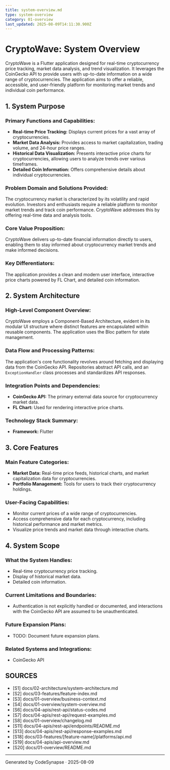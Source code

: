 ```yaml
---
title: system-overview.md
type: system-overview
category: 01-overview
last_updated: 2025-08-09T14:11:30.900Z
---
```

# CryptoWave: System Overview

CryptoWave is a Flutter application designed for real-time cryptocurrency price tracking, market data analysis, and trend visualization. It leverages the CoinGecko API to provide users with up-to-date information on a wide range of cryptocurrencies. The application aims to offer a reliable, accessible, and user-friendly platform for monitoring market trends and individual coin performance.

## 1. System Purpose

### Primary Functions and Capabilities:
*   **Real-time Price Tracking:** Displays current prices for a vast array of cryptocurrencies.
*   **Market Data Analysis:** Provides access to market capitalization, trading volume, and 24-hour price ranges.
*   **Historical Data Visualization:** Presents interactive price charts for cryptocurrencies, allowing users to analyze trends over various timeframes.
*   **Detailed Coin Information:** Offers comprehensive details about individual cryptocurrencies.

### Problem Domain and Solutions Provided:
The cryptocurrency market is characterized by its volatility and rapid evolution. Investors and enthusiasts require a reliable platform to monitor market trends and track coin performance. CryptoWave addresses this by offering real-time data and analysis tools.

### Core Value Proposition:
CryptoWave delivers up-to-date financial information directly to users, enabling them to stay informed about cryptocurrency market trends and make informed decisions.

### Key Differentiators:
The application provides a clean and modern user interface, interactive price charts powered by FL Chart, and detailed coin information.

## 2. System Architecture

### High-Level Component Overview:
CryptoWave employs a Component-Based Architecture, evident in its modular UI structure where distinct features are encapsulated within reusable components. The application uses the Bloc pattern for state management.

### Data Flow and Processing Patterns:
The application's core functionality revolves around fetching and displaying data from the CoinGecko API. Repositories abstract API calls, and an `ExceptionHandler` class processes and standardizes API responses.

### Integration Points and Dependencies:
*   **CoinGecko API:** The primary external data source for cryptocurrency market data.
*   **FL Chart:** Used for rendering interactive price charts.

### Technology Stack Summary:
*   **Framework:** Flutter

## 3. Core Features

### Main Feature Categories:
*   **Market Data:** Real-time price feeds, historical charts, and market capitalization data for cryptocurrencies.
*   **Portfolio Management:** Tools for users to track their cryptocurrency holdings.

### User-Facing Capabilities:
*   Monitor current prices of a wide range of cryptocurrencies.
*   Access comprehensive data for each cryptocurrency, including historical performance and market metrics.
*   Visualize price trends and market data through interactive charts.

## 4. System Scope

### What the System Handles:
*   Real-time cryptocurrency price tracking.
*   Display of historical market data.
*   Detailed coin information.

### Current Limitations and Boundaries:
*   Authentication is not explicitly handled or documented, and interactions with the CoinGecko API are assumed to be unauthenticated.

### Future Expansion Plans:
*   TODO: Document future expansion plans.

### Related Systems and Integrations:
*   CoinGecko API

## SOURCES

- [S1] docs/02-architecture/system-architecture.md
- [S2] docs/03-features/feature-index.md
- [S3] docs/01-overview/business-context.md
- [S4] docs/01-overview/system-overview.md
- [S6] docs/04-apis/rest-api/status-codes.md
- [S7] docs/04-apis/rest-api/request-examples.md
- [S8] docs/01-overview/changelog.md
- [S11] docs/04-apis/rest-api/endpoints/README.md
- [S13] docs/04-apis/rest-api/response-examples.md
- [S18] docs/03-features/[feature-name]/platforms/api.md
- [S19] docs/04-apis/api-overview.md
- [S20] docs/01-overview/README.md

---
Generated by CodeSynapse · 2025-08-09